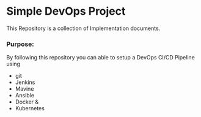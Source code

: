 # Simple DevOps Project

This Repository is a collection of Implementation documents. 

### Purpose:
By following this repository you can able to setup a DevOps CI/CD Pipeline using

- git
- Jenkins
- Mavine
- Ansible
- Docker &
- Kubernetes

